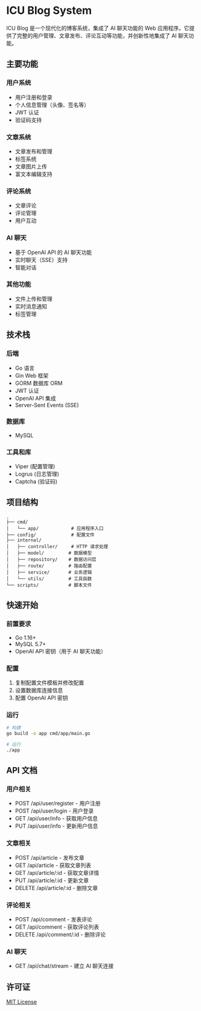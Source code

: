 # ICU Blog System

ICU Blog 是一个现代化的博客系统，集成了 AI 聊天功能的 Web 应用程序。它提供了完整的用户管理、文章发布、评论互动等功能，并创新性地集成了 AI 聊天功能。

## 主要功能

### 用户系统

- 用户注册和登录
- 个人信息管理（头像、签名等）
- JWT 认证
- 验证码支持

### 文章系统

- 文章发布和管理
- 标签系统
- 文章图片上传
- 富文本编辑支持

### 评论系统

- 文章评论
- 评论管理
- 用户互动

### AI 聊天

- 基于 OpenAI API 的 AI 聊天功能
- 实时聊天（SSE）支持
- 智能对话

### 其他功能

- 文件上传和管理
- 实时消息通知
- 标签管理

## 技术栈

### 后端

- Go 语言
- Gin Web 框架
- GORM 数据库 ORM
- JWT 认证
- OpenAI API 集成
- Server-Sent Events (SSE)

### 数据库

- MySQL

### 工具和库

- Viper (配置管理)
- Logrus (日志管理)
- Captcha (验证码)

## 项目结构

```
.
├── cmd/
│   └── app/            # 应用程序入口
├── config/             # 配置文件
├── internal/
│   ├── controller/     # HTTP 请求处理
│   ├── model/         # 数据模型
│   ├── repository/    # 数据访问层
│   ├── route/         # 路由配置
│   ├── service/       # 业务逻辑
│   └── utils/         # 工具函数
└── scripts/           # 脚本文件
```

## 快速开始

### 前置要求

- Go 1.16+
- MySQL 5.7+
- OpenAI API 密钥（用于 AI 聊天功能）

### 配置

1. 复制配置文件模板并修改配置
2. 设置数据库连接信息
3. 配置 OpenAI API 密钥

### 运行

```bash
# 构建
go build -o app cmd/app/main.go

# 运行
./app
```

## API 文档

### 用户相关

- POST /api/user/register - 用户注册
- POST /api/user/login - 用户登录
- GET /api/user/info - 获取用户信息
- PUT /api/user/info - 更新用户信息

### 文章相关

- POST /api/article - 发布文章
- GET /api/article - 获取文章列表
- GET /api/article/:id - 获取文章详情
- PUT /api/article/:id - 更新文章
- DELETE /api/article/:id - 删除文章

### 评论相关

- POST /api/comment - 发表评论
- GET /api/comment - 获取评论列表
- DELETE /api/comment/:id - 删除评论

### AI 聊天

- GET /api/chat/stream - 建立 AI 聊天连接

## 许可证

[MIT License](LICENSE)
